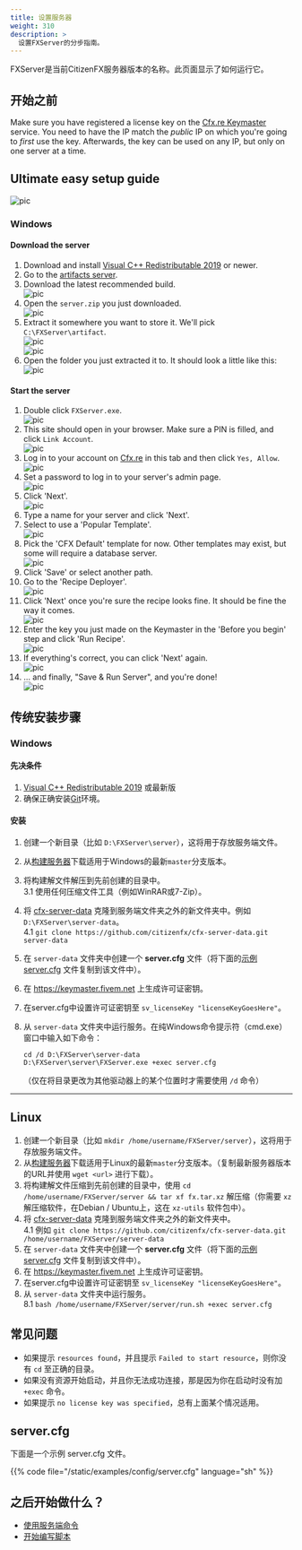 ```yaml
---
title: 设置服务器
weight: 310
description: >
  设置FXServer的分步指南。
---
```



FXServer是当前CitizenFX服务器版本的名称。此页面显示了如何运行它。

## 开始之前
Make sure you have registered a license key on the [Cfx.re Keymaster](https://keymaster.fivem.net/) service. You need to have the IP match the *public* IP on which you're going to *first* use the key. Afterwards, the key can be used on any IP, but only on one server at a time.

## Ultimate easy setup guide
![pic](/server-setup/header.png)
### Windows
#### Download the server
1. Download and install [Visual C++ Redistributable 2019][vcredist] or newer.
2. Go to the [artifacts server][windows-artifacts].
3. Download the latest recommended build.<br>
   ![pic](/server-setup/windows-step-2.png)
4. Open the `server.zip` you just downloaded.<br>
   ![pic](/server-setup/windows-step-3.png)
5. Extract it somewhere you want to store it. We'll pick `C:\FXServer\artifact`.<br>
   ![pic](/server-setup/windows-step-4a.png)<br>
   ![pic](/server-setup/windows-step-4b.png)
6. Open the folder you just extracted it to. It should look a little like this:<br>
   ![pic](/server-setup/windows-step-5.png)

#### Start the server
1. Double click `FXServer.exe`.<br>
   ![pic](/server-setup/windows-step2-1.png)
2. This site should open in your browser. Make sure a PIN is filled, and click `Link Account`.<br>
   ![pic](/server-setup/windows-step2-2.png)
3. Log in to your account on [Cfx.re](https://forum.cfx.re/) in this tab and then click `Yes, Allow`.<br>
   ![pic](/server-setup/windows-step2-3.png)
4. Set a password to log in to your server's admin page.<br>
   ![pic](/server-setup/windows-step2-4.png)
5. Click 'Next'.<br>
   ![pic](/server-setup/windows-step2-5.png)
6. Type a name for your server and click 'Next'.
7. Select to use a 'Popular Template'.<br>
   ![pic](/server-setup/windows-step2-7.png)
8. Pick the 'CFX Default' template for now. Other templates may exist, but some will require a database server.<br>
   ![pic](/server-setup/windows-step2-8.png)
9. Click 'Save' or select another path.
10. Go to the 'Recipe Deployer'.<br>
   ![pic](/server-setup/windows-step2-10.png)
11. Click 'Next' once you're sure the recipe looks fine. It should be fine the way it comes.<br>
  ![pic](/server-setup/windows-step2-11.png)
12. Enter the key you just made on the Keymaster in the 'Before you begin' step and click 'Run Recipe'.<br>
   ![pic](/server-setup/windows-step2-12.png)
13. If everything's correct, you can click 'Next' again.<br>
   ![pic](/server-setup/windows-step2-13.png)
14. ... and finally, "Save & Run Server", and you're done!<br>
   ![pic](/server-setup/windows-step2-14.png)

## 传统安装步骤

### Windows

#### 先决条件
1. [Visual C++ Redistributable 2019][vcredist] 或最新版
2. 确保正确安装[Git][git-scm]环境。

#### 安装
1. 创建一个新目录（比如 `D:\FXServer\server`），这将用于存放服务端文件。
2. 从[构建服务器][windows-artifacts]下载适用于Windows的最新`master`分支版本。
3. 将构建解文件解压到先前创建的目录中。
  <br>3.1 使用任何压缩文件工具（例如WinRAR或7-Zip）。
4. 将 [cfx-server-data][server-data] 克隆到服务端文件夹之外的新文件夹中。例如 `D:\FXServer\server-data`。
  <br>4.1 `git clone https://github.com/citizenfx/cfx-server-data.git server-data`
5. 在 `server-data` 文件夹中创建一个 **server.cfg** 文件（将下面的[示例 server.cfg](#servercfgexample) 文件复制到该文件中）。
6. 在 <https://keymaster.fivem.net> 上生成许可证密钥。
7. 在server.cfg中设置许可证密钥至 `sv_licenseKey "licenseKeyGoesHere"`。
8. 从 `server-data` 文件夹中运行服务。在纯Windows命令提示符（cmd.exe）窗口中输入如下命令：
    ```dos
    cd /d D:\FXServer\server-data
    D:\FXServer\server\FXServer.exe +exec server.cfg
    ```

    （仅在将目录更改为其他驱动器上的某个位置时才需要使用 `/d` 命令）

---

Linux
-----
1. 创建一个新目录（比如 `mkdir /home/username/FXServer/server`），这将用于存放服务端文件。
2. 从[构建服务器][linux-artifacts]下载适用于Linux的最新`master`分支版本。（复制最新服务器版本的URL并使用 `wget <url>` 进行下载）。
3. 将构建解文件压缩到先前创建的目录中，使用 `cd /home/username/FXServer/server && tar xf fx.tar.xz` 解压缩（你需要 `xz` 解压缩软件，在Debian / Ubuntu上，这在 `xz-utils` 软件包中）。
4. 将 [cfx-server-data][server-data] 克隆到服务端文件夹之外的新文件夹中。
  <br>4.1 例如 `git clone https://github.com/citizenfx/cfx-server-data.git /home/username/FXServer/server-data`
5. 在 `server-data` 文件夹中创建一个 **server.cfg** 文件（将下面的[示例 server.cfg](#servercfgexample) 文件复制到该文件中）。
6. 在 <https://keymaster.fivem.net> 上生成许可证密钥。
7. 在server.cfg中设置许可证密钥至 `sv_licenseKey "licenseKeyGoesHere"`。
8. 从 `server-data` 文件夹中运行服务。
  <br>8.1 `bash /home/username/FXServer/server/run.sh +exec server.cfg`

常见问题
---------------

- 如果提示 `resources found`，并且提示 `Failed to start resource`，则你没有 `cd` 至正确的目录。
- 如果没有资源开始启动，并且你无法成功连接，那是因为你在启动时没有加 `+exec` 命令。
- 如果提示 `no license key was specified`，总有上面某个情况适用。

<a name="servercfgexample"></a>

## server.cfg

下面是一个示例 server.cfg 文件。

{{%  code file="/static/examples/config/server.cfg" language="sh"  %}}

之后开始做什么？
------------

- [使用服务端命令][server-commands]
- [开始编写脚本][scripting-introduction]

[windows-artifacts]: https://runtime.fivem.net/artifacts/fivem/build_server_windows/master/
[linux-artifacts]: https://runtime.fivem.net/artifacts/fivem/build_proot_linux/master/
[server-data]: https://github.com/citizenfx/cfx-server-data

[vcredist]: https://aka.ms/vs/16/release/VC_redist.x64.exe
[winrar]: https://www.rarlab.com/download.htm
[7zip]: https://www.7-zip.org/download.html
[git-scm]: https://git-scm.com/download/win

[server-issues]: /docs/support/server-issues
[server-commands]: /docs/server-manual/server-commands
[scripting-introduction]: /docs/scripting-manual/introduction

[fxserver-support]: https://discord.gg/UwvVgsJ
[fxserver-support-category]: https://forum.cfx.re/c/server-development/server-discussion
